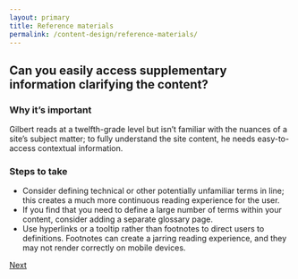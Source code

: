 ```yaml
---
layout: primary
title: Reference materials
permalink: /content-design/reference-materials/
---
```


## Can you easily access supplementary information clarifying the content?

### Why it’s important
Gilbert reads at a twelfth-grade level but isn’t familiar with the nuances of a site’s subject matter; to fully understand the site content, he needs easy-to-access contextual information.

### Steps to take
- Consider defining technical or other potentially unfamiliar terms in line; this creates a much more continuous reading experience for the user.
- If you find that you need to define a large number of terms within your content, consider adding a separate glossary page.
- Use hyperlinks or a tooltip rather than footnotes to direct users to definitions. Footnotes can create a jarring reading experience, and they may not render correctly on mobile devices.

<a class="usa-button button-next" href="{{ site.baseurl }}/content-design/visual-elements/">
  Next <i class="fa fa-chevron-right" aria-hidden="true"></i>
</a>
